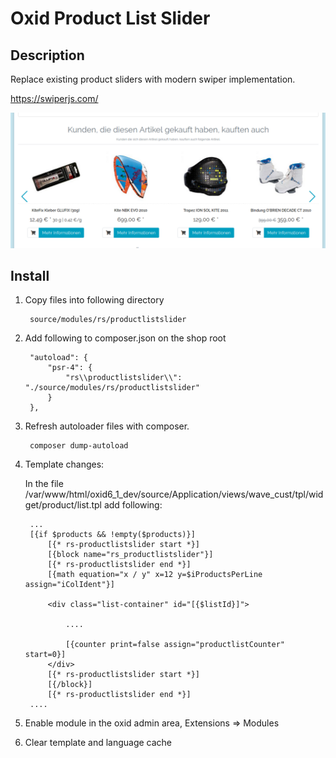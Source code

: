 # Oxid Product List Slider

## Description

Replace existing product sliders with modern swiper implementation.

https://swiperjs.com/

![](shop1.png)

## Install

1. Copy files into following directory

        source/modules/rs/productlistslider
        
2. Add following to composer.json on the shop root

        "autoload": {
            "psr-4": {
                "rs\\productlistslider\\": "./source/modules/rs/productlistslider"
            }
        },
    
3. Refresh autoloader files with composer.

        composer dump-autoload

4. Template changes:

    In the file /var/www/html/oxid6_1_dev/source/Application/views/wave_cust/tpl/widget/product/list.tpl add following: 

        ...
        [{if $products && !empty($products)}]
            [{* rs-productlistslider start *}]
            [{block name="rs_productlistslider"}]
            [{* rs-productlistslider end *}]
            [{math equation="x / y" x=12 y=$iProductsPerLine assign="iColIdent"}]

            <div class="list-container" id="[{$listId}]">
        
                ....

                [{counter print=false assign="productlistCounter" start=0}]
            </div>
            [{* rs-productlistslider start *}]
            [{/block}]
            [{* rs-productlistslider end *}]
        ....


5. Enable module in the oxid admin area, Extensions => Modules

6. Clear template and language cache

